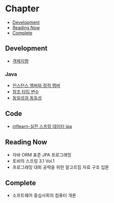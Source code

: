 # Chapter

- [Development](#Development)
- [Reading Now](#Reading-Now)
- [Complete](#Complete)

## Development

- [객체지향](https://github.com/glay415/backend-database/blob/main/theory/development/%EA%B0%9D%EC%B2%B4%EC%A7%80%ED%96%A5.md)
### Java
- [인스턴스 멤버와 정적 멤버](https://github.com/glay415/backend-database/blob/main/theory/development/java/%EC%9D%B8%EC%8A%A4%ED%84%B4%ED%8A%B8%20%EB%A9%A4%EB%B2%84%2C%20%EC%A0%95%EC%A0%81%20%EB%A9%A4%EB%B2%84.md)
- [참조 타입 변수](https://github.com/glay415/backend-database/blob/main/theory/development/java/Reference%20Variable.md)
- [동일성과 동등성](https://github.com/glay415/backend-database/blob/main/theory/development/java/%EB%8F%99%EC%9D%BC%EC%84%B1%EA%B3%BC%20%EB%8F%99%EB%93%B1%EC%84%B1.md)
## Code
- [inflearn-실전 스프링 데이터 jpa](https://github.com/glay415/backend-database/tree/main/code/springboot/data-jpa)
## Reading Now
- 자바 ORM 표준 JPA 프로그래밍
- 토비의 스프링 3.1 Vol.1
- 프로그래밍 대회 공략을 위한 알고르짐 자료 구조 입문
## Complete
- 소프트웨어 중심사회의 컴퓨터 개론
